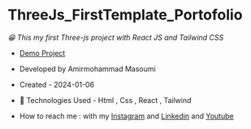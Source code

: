 # ThreeJs_FirstTemplate_Portofolio
*😁 This my first Three-js project with React JS and Tailwind CSS*
- [Demo Project](https://three-js-first-template-portofolio.vercel.app/)
- Developed by Amirmohammad Masoumi
- Created - 2024-01-06
- 🤖 Technologies Used - Html , Css , React , Tailwind 

- How to reach me : with my
[Instagram](https://www.instagram.com/masoomi1402) and
[Linkedin](https://www.linkedin.com/in/masoumi1402) and
[Youtube](https://www.youtube.com/@masoomi1402)
